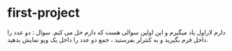 # first-project
دارم لاراول یاد میگیرم و این اولین سوالی هست که دارم حل می کنم.
سوال : دو عدد را داخل فرم بگیرید و به کنترلر بفرستید ، جمع دو عدد را داخل یک ویو نمایش بدهید.
